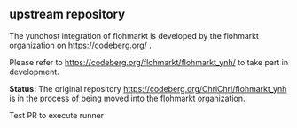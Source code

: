 ## upstream repository

The yunohost integration of flohmarkt is developed by the flohmarkt organization on https://codeberg.org/ .

Please refer to https://codeberg.org/flohmarkt/flohmarkt_ynh/ to take part in development.

**Status:** The original repository https://codeberg.org/ChriChri/flohmarkt_ynh is in the process of being moved into the flohmarkt organization.

Test PR to execute runner
